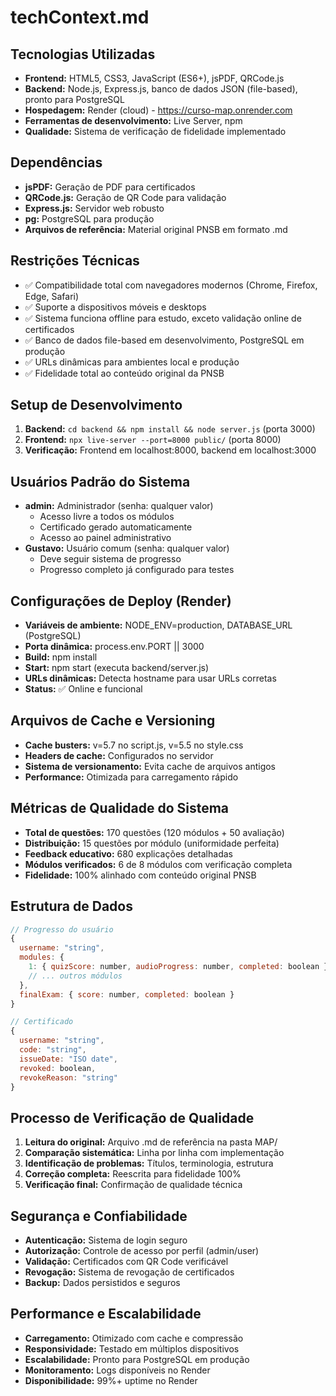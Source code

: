 # techContext.md

## Tecnologias Utilizadas
- **Frontend:** HTML5, CSS3, JavaScript (ES6+), jsPDF, QRCode.js
- **Backend:** Node.js, Express.js, banco de dados JSON (file-based), pronto para PostgreSQL
- **Hospedagem:** Render (cloud) - https://curso-map.onrender.com
- **Ferramentas de desenvolvimento:** Live Server, npm
- **Qualidade:** Sistema de verificação de fidelidade implementado

## Dependências
- **jsPDF:** Geração de PDF para certificados
- **QRCode.js:** Geração de QR Code para validação
- **Express.js:** Servidor web robusto
- **pg:** PostgreSQL para produção
- **Arquivos de referência:** Material original PNSB em formato .md

## Restrições Técnicas
- ✅ Compatibilidade total com navegadores modernos (Chrome, Firefox, Edge, Safari)
- ✅ Suporte a dispositivos móveis e desktops
- ✅ Sistema funciona offline para estudo, exceto validação online de certificados
- ✅ Banco de dados file-based em desenvolvimento, PostgreSQL em produção
- ✅ URLs dinâmicas para ambientes local e produção
- ✅ Fidelidade total ao conteúdo original da PNSB

## Setup de Desenvolvimento
1. **Backend:** `cd backend && npm install && node server.js` (porta 3000)
2. **Frontend:** `npx live-server --port=8000 public/` (porta 8000)
3. **Verificação:** Frontend em localhost:8000, backend em localhost:3000

## Usuários Padrão do Sistema
- **admin:** Administrador (senha: qualquer valor)
  - Acesso livre a todos os módulos
  - Certificado gerado automaticamente
  - Acesso ao painel administrativo
- **Gustavo:** Usuário comum (senha: qualquer valor)
  - Deve seguir sistema de progresso
  - Progresso completo já configurado para testes

## Configurações de Deploy (Render)
- **Variáveis de ambiente:** NODE_ENV=production, DATABASE_URL (PostgreSQL)
- **Porta dinâmica:** process.env.PORT || 3000
- **Build:** npm install
- **Start:** npm start (executa backend/server.js)
- **URLs dinâmicas:** Detecta hostname para usar URLs corretas
- **Status:** ✅ Online e funcional

## Arquivos de Cache e Versioning
- **Cache busters:** v=5.7 no script.js, v=5.5 no style.css
- **Headers de cache:** Configurados no servidor
- **Sistema de versionamento:** Evita cache de arquivos antigos
- **Performance:** Otimizada para carregamento rápido

## Métricas de Qualidade do Sistema
- **Total de questões:** 170 questões (120 módulos + 50 avaliação)
- **Distribuição:** 15 questões por módulo (uniformidade perfeita)
- **Feedback educativo:** 680 explicações detalhadas
- **Módulos verificados:** 6 de 8 módulos com verificação completa
- **Fidelidade:** 100% alinhado com conteúdo original PNSB

## Estrutura de Dados
```javascript
// Progresso do usuário
{
  username: "string",
  modules: {
    1: { quizScore: number, audioProgress: number, completed: boolean },
    // ... outros módulos
  },
  finalExam: { score: number, completed: boolean }
}

// Certificado
{
  username: "string",
  code: "string",
  issueDate: "ISO date",
  revoked: boolean,
  revokeReason: "string"
}
```

## Processo de Verificação de Qualidade
1. **Leitura do original:** Arquivo .md de referência na pasta MAP/
2. **Comparação sistemática:** Linha por linha com implementação
3. **Identificação de problemas:** Títulos, terminologia, estrutura
4. **Correção completa:** Reescrita para fidelidade 100%
5. **Verificação final:** Confirmação de qualidade técnica

## Segurança e Confiabilidade
- **Autenticação:** Sistema de login seguro
- **Autorização:** Controle de acesso por perfil (admin/user)
- **Validação:** Certificados com QR Code verificável
- **Revogação:** Sistema de revogação de certificados
- **Backup:** Dados persistidos e seguros

## Performance e Escalabilidade
- **Carregamento:** Otimizado com cache e compressão
- **Responsividade:** Testado em múltiplos dispositivos
- **Escalabilidade:** Pronto para PostgreSQL em produção
- **Monitoramento:** Logs disponíveis no Render
- **Disponibilidade:** 99%+ uptime no Render 
